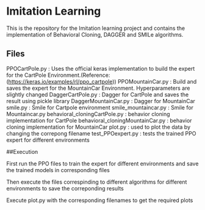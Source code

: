# Imitation Learning

This is the repository for the Imitation learning project and contains the implementation of Behavioral Cloning, DAGGER and SMILe algorithms.

## Files

PPOCartPole.py : Uses the official keras implementation to build the expert for the CartPole Environment.(Reference: (https://keras.io/examples/rl/ppo_cartpole))
PPOMountainCar.py : Build and saves the expert for the MountainCar Environment. Hyperparameters are slightly changed
DaggerCartPole.py : Dagger for CartPole and saves the result using pickle library
DaggerMountainCar.py : Dagger for MountainCar
smile.py : Smile for Cartpole environment
smile_mountaincar.py : Smile for Mountaincar.py
behavioral_cloningCartPole.py : behavior cloning implementation for CartPole
behavioral_cloningMountainCar.py : behavior cloning implementation for MountainCar
plot.py : used to plot the data by changing the correpong filename
test_PPOexpert.py : tests the trained PPO expert for different environments

##Execution

First run the PPO files to train the expert for different environments and save the trained models in corresponding files

Then execute the files correspinding to different algorithms for different environments to save the correponding results

Execute plot.py with the corresponding filenames to get the required plots
